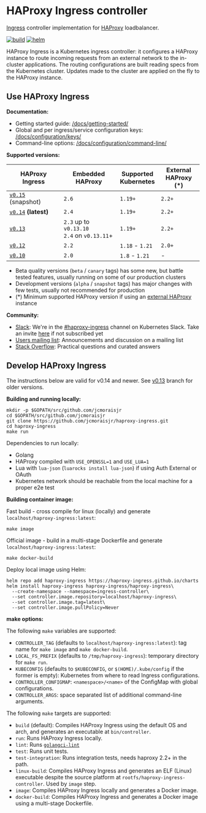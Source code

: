 # HAProxy Ingress controller

[Ingress](https://kubernetes.io/docs/concepts/services-networking/ingress/) controller
implementation for [HAProxy](http://www.haproxy.org/) loadbalancer.

[![build](https://img.shields.io/github/actions/workflow/status/jcmoraisjr/haproxy-ingress/build.yaml?branch=master&logo=github)](https://github.com/jcmoraisjr/haproxy-ingress/actions/workflows/build.yaml) [![helm](https://img.shields.io/badge/helm%20chart-ready-blue?logo=helm)](https://artifacthub.io/packages/helm/haproxy-ingress/haproxy-ingress)

HAProxy Ingress is a Kubernetes ingress controller: it configures a HAProxy instance
to route incoming requests from an external network to the in-cluster applications.
The routing configurations are built reading specs from the Kubernetes cluster.
Updates made to the cluster are applied on the fly to the HAProxy instance.

## Use HAProxy Ingress

**Documentation:**

* Getting started guide: [/docs/getting-started/](https://haproxy-ingress.github.io/docs/getting-started/)
* Global and per ingress/service configuration keys: [/docs/configuration/keys/](https://haproxy-ingress.github.io/docs/configuration/keys/)
* Command-line options: [/docs/configuration/command-line/](https://haproxy-ingress.github.io/docs/configuration/command-line/)

**Supported versions:**

| HAProxy Ingress                                      | Embedded<br/>HAProxy | Supported<br/>Kubernetes | External<br/>HAProxy (*) |
|------------------------------------------------------|----------------------|--------------------------|--------------------------|
| [`v0.15`](CHANGELOG/CHANGELOG-v0.15.md) (snapshot)   | `2.6`                | `1.19+`                  | `2.2+`                   |
| [`v0.14`](CHANGELOG/CHANGELOG-v0.14.md) **(latest)** | `2.4`                | `1.19+`                  | `2.2+`                   |
| [`v0.13`](CHANGELOG/CHANGELOG-v0.13.md)              | `2.3` up to `v0.13.10`<br/>`2.4` on `v0.13.11`+   | `1.19+`   | `2.2+`     |
| [`v0.12`](CHANGELOG/CHANGELOG-v0.12.md)              | `2.2`                | `1.18` - `1.21`          | `2.0+`                   |
| [`v0.10`](CHANGELOG/CHANGELOG-v0.10.md)              | `2.0`                | `1.8` - `1.21`           | -                        |

* Beta quality versions (`beta` / `canary` tags) has some new, but battle tested features, usually running on some of our production clusters
* Development versions (`alpha` / `snapshot` tags) has major changes with few tests, usually not recommended for production
* (*) Minimum supported HAProxy version if using an [external HAProxy](https://haproxy-ingress.github.io/docs/examples/external-haproxy/) instance

**Community:**

* [Slack](https://kubernetes.slack.com/channels/haproxy-ingress): We're in the [#haproxy-ingress](https://kubernetes.slack.com/channels/haproxy-ingress) channel on Kubernetes Slack. Take an invite [here](https://slack.k8s.io) if not subscribed yet
* [Users mailing list](https://groups.google.com/forum/#!forum/haproxy-ingress): Announcements and discussion on a mailing list
* [Stack Overflow](https://stackoverflow.com/questions/tagged/haproxy-ingress): Practical questions and curated answers

## Develop HAProxy Ingress

The instructions below are valid for v0.14 and newer. See [v0.13](https://github.com/jcmoraisjr/haproxy-ingress/blob/release-0.13/README.md#develop-haproxy-ingress) branch for older versions.

**Building and running locally:**

```
mkdir -p $GOPATH/src/github.com/jcmoraisjr
cd $GOPATH/src/github.com/jcmoraisjr
git clone https://github.com/jcmoraisjr/haproxy-ingress.git
cd haproxy-ingress
make run
```

Dependencies to run locally:

* Golang
* HAProxy compiled with `USE_OPENSSL=1` and `USE_LUA=1`
* Lua with `lua-json` (`luarocks install lua-json`) if using Auth External or OAuth
* Kubernetes network should be reachable from the local machine for a proper e2e test

**Building container image:**

Fast build - cross compile for linux (locally) and generate `localhost/haproxy-ingress:latest`:

```
make image
```

Official image - build in a multi-stage Dockerfile and generate `localhost/haproxy-ingress:latest`:

```
make docker-build
```

Deploy local image using Helm:

```
helm repo add haproxy-ingress https://haproxy-ingress.github.io/charts
helm install haproxy-ingress haproxy-ingress/haproxy-ingress\
  --create-namespace --namespace=ingress-controller\
  --set controller.image.repository=localhost/haproxy-ingress\
  --set controller.image.tag=latest\
  --set controller.image.pullPolicy=Never
```

**make options:**

The following `make` variables are supported:

* `CONTROLLER_TAG` (defaults to `localhost/haproxy-ingress:latest`): tag name for `make image` and `make docker-build`.
* `LOCAL_FS_PREFIX` (defaults to `/tmp/haproxy-ingress`): temporary directory for `make run`.
* `KUBECONFIG` (defaults to `$KUBECONFIG`, or `$(HOME)/.kube/config` if the former is empty): Kubernetes from where to read Ingress configurations.
* `CONTROLLER_CONFIGMAP`: `<namespace>/<name>` of the ConfigMap with global configurations.
* `CONTROLLER_ARGS`: space separated list of additional command-line arguments.

The following `make` targets are supported:

* `build` (default): Compiles HAProxy Ingress using the default OS and arch, and generates an executable at `bin/controller`.
* `run`: Runs HAProxy Ingress locally.
* `lint`: Runs [`golangci-lint`](https://golangci-lint.run/)
* `test`: Runs unit tests.
* `test-integration`: Runs integration tests, needs haproxy 2.2+ in the path.
* `linux-build`: Compiles HAProxy Ingress and generates an ELF (Linux) executable despite the source platform at `rootfs/haproxy-ingress-controller`. Used by `image` step.
* `image`: Compiles HAProxy Ingress locally and generates a Docker image.
* `docker-build`: Compiles HAProxy Ingress and generates a Docker image using a multi-stage Dockerfile.
